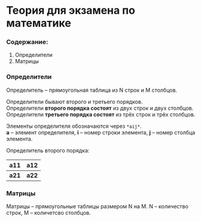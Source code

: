 # Теория для экзамена по математике

### Содержание:
1. Определители
2. Матрицы


### Определители
Определитель – прямоугольная таблица из N строк и M столбцов.

Определители бывают второго и третьего порядков.  
Определители **второго порядка состоят** из двух строк и двух столбцов.  
Определители **третьего порядка состоят** из трёх строк и трёх столбцов.  

Элементы определителя обозначаются через `*aij*`.  
**a** – элемент определителя, **i** – номер строки элемента, **j** – номер столбца элемента.

Определитель второго порядка:

| **a11** | **a12** |
| ------  |:-------:|
| **a21** | **a22** |

### Матрицы
Матрицы – прямоугольные таблицы размером N на M. N – количество строк, M – количетсво столбцов.

